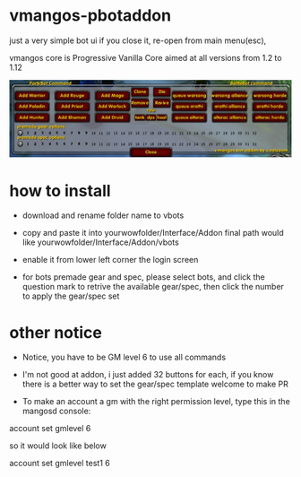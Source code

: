 # vmangos-pbotaddon
  just a very simple bot ui
  if you close it, re-open from main menu(esc),
  
  vmangos core is Progressive Vanilla Core aimed at all versions from 1.2 to 1.12

![UI](bots.jpg)

# how to install
- download and rename folder name to vbots
- copy and paste it into yourwowfolder/Interface/Addon
  final path would like yourwowfolder/Interface/Addon/vbots
- enable it from lower left corner the login screen

- for bots premade gear and spec, please select bots, and click the question mark to retrive the available gear/spec, then click the number to apply the gear/spec set


# other notice
- Notice, you have to be GM level 6 to use all commands
- I'm not good at addon, i just added 32 buttons for each, if you know there is a better way to set the gear/spec template welcome to make PR

- To make an account a gm with the right permission level, type this in the mangosd console:

account set gmlevel <name> 6

so it would look like below

account set gmlevel test1 6
